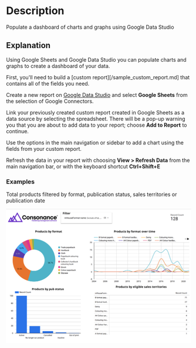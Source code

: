 # Description

Populate a dashboard of charts and graphs using Google Data Studio

## Explanation

Using Google Sheets and Google Data Studio you can populate charts and graphs to create a dashboard of your data.

First, you'll need to build a [custom report][/sample_custom_report.md] that contains all of the fields you need.

Create a new report on [Google Data Studio](https://datastudio.google.com/) and select **Google Sheets** from the selection of Google Connectors.

Link your previously created custom report created in Google Sheets as a data source by selecting the spreadsheet. There will be a pop-up warning you that you are about to add data to your report; choose **Add to Report** to continue.

Use the options in the main navigation or sidebar to add a chart using the fields from your custom report.

Refresh the data in your report with choosing **View > Refresh Data** from the main navigation bar, or with the keyboard shortcut **Ctrl+Shift+E**

### Examples

Total products filtered by format, publication status, sales territories or publication date

![](/images/sampledashboard.png)
